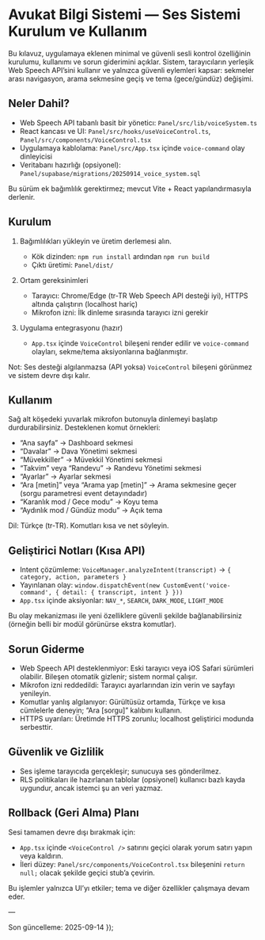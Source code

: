 # Avukat Bilgi Sistemi — Ses Sistemi Kurulum ve Kullanım

Bu kılavuz, uygulamaya eklenen minimal ve güvenli sesli kontrol özelliğinin kurulumu, kullanımı ve sorun giderimini açıklar. Sistem, tarayıcıların yerleşik Web Speech API’sini kullanır ve yalnızca güvenli eylemleri kapsar: sekmeler arası navigasyon, arama sekmesine geçiş ve tema (gece/gündüz) değişimi.

## Neler Dahil?

- Web Speech API tabanlı basit bir yöneticı: `Panel/src/lib/voiceSystem.ts`
- React kancası ve UI: `Panel/src/hooks/useVoiceControl.ts`, `Panel/src/components/VoiceControl.tsx`
- Uygulamaya kablolama: `Panel/src/App.tsx` içinde `voice-command` olay dinleyicisi
- Veritabanı hazırlığı (opsiyonel): `Panel/supabase/migrations/20250914_voice_system.sql`

Bu sürüm ek bağımlılık gerektirmez; mevcut Vite + React yapılandırmasıyla derlenir.

## Kurulum

1) Bağımlılıkları yükleyin ve üretim derlemesi alın.

    - Kök dizinden: `npm run install` ardından `npm run build`
    - Çıktı üretimi: `Panel/dist/`

2) Ortam gereksinimleri

    - Tarayıcı: Chrome/Edge (tr-TR Web Speech API desteği iyi), HTTPS altında çalıştırın (localhost hariç)
    - Mikrofon izni: İlk dinleme sırasında tarayıcı izni gerekir

3) Uygulama entegrasyonu (hazır)

    - `App.tsx` içinde `VoiceControl` bileşeni render edilir ve `voice-command` olayları, sekme/tema aksiyonlarına bağlanmıştır.

Not: Ses desteği algılanmazsa (API yoksa) `VoiceControl` bileşeni görünmez ve sistem devre dışı kalır.

## Kullanım

Sağ alt köşedeki yuvarlak mikrofon butonuyla dinlemeyi başlatıp durdurabilirsiniz. Desteklenen komut örnekleri:

- “Ana sayfa” → Dashboard sekmesi
- “Davalar” → Dava Yönetimi sekmesi
- “Müvekkiller” → Müvekkil Yönetimi sekmesi
- “Takvim” veya “Randevu” → Randevu Yönetimi sekmesi
- “Ayarlar” → Ayarlar sekmesi
- “Ara [metin]” veya “Arama yap [metin]” → Arama sekmesine geçer (sorgu parametresi event detayındadır)
- “Karanlık mod / Gece modu” → Koyu tema
- “Aydınlık mod / Gündüz modu” → Açık tema

Dil: Türkçe (tr-TR). Komutları kısa ve net söyleyin.

## Geliştirici Notları (Kısa API)

- Intent çözümleme: `VoiceManager.analyzeIntent(transcript)` → `{ category, action, parameters }`
- Yayınlanan olay: `window.dispatchEvent(new CustomEvent('voice-command', { detail: { transcript, intent } }))`
- `App.tsx` içinde aksiyonlar: `NAV_*`, `SEARCH`, `DARK_MODE`, `LIGHT_MODE`

Bu olay mekanizması ile yeni özelliklere güvenli şekilde bağlanabilirsiniz (örneğin belli bir modül görünürse ekstra komutlar).

## Sorun Giderme

- Web Speech API desteklenmiyor: Eski tarayıcı veya iOS Safari sürümleri olabilir. Bileşen otomatik gizlenir; sistem normal çalışır.
- Mikrofon izni reddedildi: Tarayıcı ayarlarından izin verin ve sayfayı yenileyin.
- Komutlar yanlış algılanıyor: Gürültüsüz ortamda, Türkçe ve kısa cümlelerle deneyin; “Ara [sorgu]” kalıbını kullanın.
- HTTPS uyarıları: Üretimde HTTPS zorunlu; localhost geliştirici modunda serbesttir.

## Güvenlik ve Gizlilik

- Ses işleme tarayıcıda gerçekleşir; sunucuya ses gönderilmez.
- RLS politikaları ile hazırlanan tablolar (opsiyonel) kullanıcı bazlı kayda uygundur, ancak istemci şu an veri yazmaz.

## Rollback (Geri Alma) Planı

Sesi tamamen devre dışı bırakmak için:

- `App.tsx` içinde `<VoiceControl />` satırını geçici olarak yorum satırı yapın veya kaldırın.
- İleri düzey: `Panel/src/components/VoiceControl.tsx` bileşenini `return null;` olacak şekilde geçici stub’a çevirin.

Bu işlemler yalnızca UI’yı etkiler; tema ve diğer özellikler çalışmaya devam eder.

—

Son güncelleme: 2025-09-14
        });

